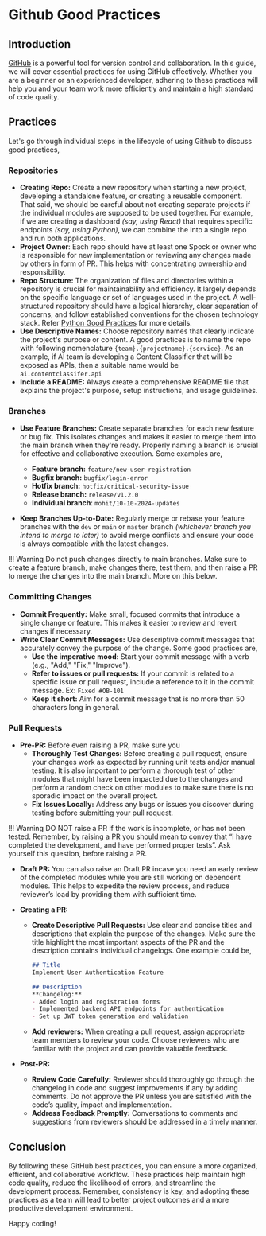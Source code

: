 Github Good Practices
=============

## Introduction

[GitHub](https://github.com/) is a powerful tool for version control and collaboration. In this guide, we will cover essential practices for using GitHub effectively. Whether you are a beginner or an experienced developer, adhering to these practices will help you and your team work more efficiently and maintain a high standard of code quality.

## Practices

Let's go through individual steps in the lifecycle of using Github to discuss good practices,

### Repositories

- **Creating Repo:** Create a new repository when starting a new project, developing a standalone feature, or creating a reusable component. That said, we should be careful about not creating separate projects if the individual modules are supposed to be used together. For example, if we are creating a dashboard *(say, using React)* that requires specific endpoints *(say, using Python)*, we can combine the into a single repo and run both applications.
- **Project Owner**: Each repo should have at least one Spock or owner who is responsible for new implementation or reviewing any changes made by others in form of PR. This helps with concentrating ownership and responsibility. 
- **Repo Structure:** The organization of files and directories within a repository is crucial for maintainability and efficiency. It largely depends on the specific language or set of languages used in the project. A well-structured repository should have a logical hierarchy, clear separation of concerns, and follow established conventions for the chosen technology stack. Refer [Python Good Practices](./python_good_practices.md#project-structuring) for more details.
- **Use Descriptive Names:** Choose repository names that clearly indicate the project's purpose or content. A good practices is to name the repo with following nomenclature `{team}.{projectname}.{service}`. As an example, if AI team is  developing a Content Classifier that will be exposed as APIs, then a suitable name would be `ai.contentclassifer.api`
- **Include a README:** Always create a comprehensive README file that explains the project's purpose, setup instructions, and usage guidelines.

### Branches

- **Use Feature Branches:** Create separate branches for each new feature or bug fix. This isolates changes and makes it easier to merge them into the main branch when they're ready. Properly naming a branch is crucial for effective and collaborative execution. Some examples are,
  - **Feature branch:** `feature/new-user-registration`
  - **Bugfix branch:** `bugfix/login-error`
  - **Hotfix branch:** `hotfix/critical-security-issue`
  - **Release branch:** `release/v1.2.0`
  - **Individual branch**: `mohit/10-10-2024-updates`

- **Keep Branches Up-to-Date:** Regularly merge or rebase your feature branches with the `dev` or `main` or `master` branch *(whichever branch you intend to merge to later)* to avoid merge conflicts and ensure your code is always compatible with the latest changes.

!!! Warning
    Do not push changes directly to main branches. Make sure to create a feature branch, make changes there, test them, and then raise a PR to merge the changes into the main branch. More on this below. 

### Committing Changes

- **Commit Frequently:** Make small, focused commits that introduce a single change or feature. This makes it easier to review and revert changes if necessary.
- **Write Clear Commit Messages:** Use descriptive commit messages that accurately convey the purpose of the change. Some good practices are,
  - **Use the imperative mood:** Start your commit message with a verb (e.g., "Add," "Fix," "Improve").
  - **Refer to issues or pull requests:** If your commit is related to a specific issue or pull request, include a reference to it in the commit message. Ex: `Fixed #OB-101`
  - **Keep it short:** Aim for a commit message that is no more than 50 characters long in general.

### Pull Requests

- **Pre-PR:** Before even raising a PR, make sure you
  - **Thoroughly Test Changes:** Before creating a pull request, ensure your changes work as expected by running unit tests and/or manual testing. It is also important to perform a thorough test of other modules that might have been impacted due to the changes and perform a random check on other modules to make sure there is no sporadic impact on the overall project.
  - **Fix Issues Locally:** Address any bugs or issues you discover during testing before submitting your pull request.
    
!!! Warning
    DO NOT raise a PR if the work is incomplete, or has not been tested. Remember, by raising a PR you should mean to convey that “I have completed the development, and have performed proper tests”. Ask yourself this question, before raising a PR.  
    
- **Draft PR:** You can also raise an Draft PR incase you need an early review of the completed modules while you are still working on dependent modules. This helps to expedite the review process, and reduce reviewer’s load by providing them with sufficient time.
- **Creating a PR:**
  - **Create Descriptive Pull Requests:** Use clear and concise titles and descriptions that explain the purpose of the changes. Make sure the title highlight the most important aspects of the PR and the description contains individual changelogs. One example could be,
        
    ```markdown
    ## Title
    Implement User Authentication Feature
    
    ## Description 
    **Changelog:**
    - Added login and registration forms
    - Implemented backend API endpoints for authentication
    - Set up JWT token generation and validation
    ```
    
  - **Add reviewers:** When creating a pull request, assign appropriate team members to review your code. Choose reviewers who are familiar with the project and can provide valuable feedback.

- **Post-PR:**
  - **Review Code Carefully:** Reviewer should thoroughly go through the changelog in code and suggest improvements if any by adding comments. Do not approve the PR unless you are satisfied with the code’s quality, impact and implementation.
  - **Address Feedback Promptly:** Conversations to comments and suggestions from reviewers should be addressed in a timely manner.

## Conclusion

By following these GitHub best practices, you can ensure a more organized, efficient, and collaborative workflow. These practices help maintain high code quality, reduce the likelihood of errors, and streamline the development process. Remember, consistency is key, and adopting these practices as a team will lead to better project outcomes and a more productive development environment.

Happy coding!